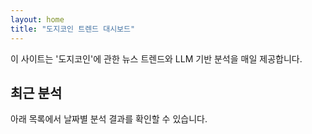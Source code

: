 ```yaml
---
layout: home
title: "도지코인 트렌드 대시보드"
---
```



이 사이트는 '도지코인'에 관한 뉴스 트렌드와 LLM 기반 분석을 매일 제공합니다.

## 최근 분석

아래 목록에서 날짜별 분석 결과를 확인할 수 있습니다.

<div class="chart-container" style="width: 800px; margin: auto;">
    <canvas id="priceChart"></canvas>
</div>

<script src="https://cdn.jsdelivr.net/npm/chart.js"></script>
<script>
Promise.all([
  fetch("https://api.coingecko.com/api/v3/coins/dogecoin/market_chart?vs_currency=usd&days=7").then(response => response.json()),
  fetch("https://api.coingecko.com/api/v3/coins/bitcoin/market_chart?vs_currency=usd&days=7").then(response => response.json())
])
.then(([dogeData, btcData]) => {
  const ctx = document.getElementById('priceChart').getContext('2d');
  
  // 날짜 레이블은 도지코인 데이터에서 가져옵니다
  const labels = dogeData.prices.map(item => new Date(item[0]).toLocaleDateString());
  
  // 비트코인 가격은 굉장히 높기 때문에, 데이터 스케일 조정을 위해 별도의 Y축을 사용합니다
  new Chart(ctx, {
    type: 'line',
    data: {
      labels: labels,
      datasets: [
        {
          label: "도지코인 가격 (USD)",
          data: dogeData.prices.map(item => item[1]),
          borderColor: "blue",
          fill: false,
          yAxisID: 'y-doge'
        },
        {
          label: "비트코인 가격 (USD)",
          data: btcData.prices.map(item => item[1]),
          borderColor: "orange",
          fill: false,
          yAxisID: 'y-btc'
        }
      ]
    },
    options: {
      scales: {
        'y-doge': {
          type: 'linear',
          display: true,
          position: 'left',
          title: {
            display: true,
            text: '도지코인 가격 (USD)'
          }
        },
        'y-btc': {
          type: 'linear',
          display: true,
          position: 'right',
          title: {
            display: true,
            text: '비트코인 가격 (USD)'
          },
          grid: {
            drawOnChartArea: false // 그리드 라인 중복 방지
          }
        }
      }
    }
  });
});
</script>